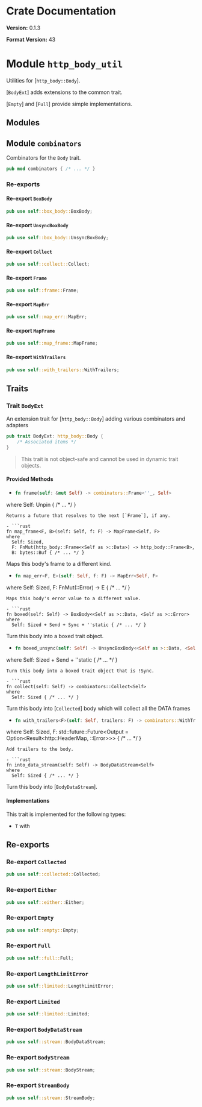 # Crate Documentation

**Version:** 0.1.3

**Format Version:** 43

# Module `http_body_util`

Utilities for [`http_body::Body`].

[`BodyExt`] adds extensions to the common trait.

[`Empty`] and [`Full`] provide simple implementations.

## Modules

## Module `combinators`

Combinators for the `Body` trait.

```rust
pub mod combinators { /* ... */ }
```

### Re-exports

#### Re-export `BoxBody`

```rust
pub use self::box_body::BoxBody;
```

#### Re-export `UnsyncBoxBody`

```rust
pub use self::box_body::UnsyncBoxBody;
```

#### Re-export `Collect`

```rust
pub use self::collect::Collect;
```

#### Re-export `Frame`

```rust
pub use self::frame::Frame;
```

#### Re-export `MapErr`

```rust
pub use self::map_err::MapErr;
```

#### Re-export `MapFrame`

```rust
pub use self::map_frame::MapFrame;
```

#### Re-export `WithTrailers`

```rust
pub use self::with_trailers::WithTrailers;
```

## Traits

### Trait `BodyExt`

An extension trait for [`http_body::Body`] adding various combinators and adapters

```rust
pub trait BodyExt: http_body::Body {
    /* Associated items */
}
```

> This trait is not object-safe and cannot be used in dynamic trait objects.

#### Provided Methods

- ```rust
  fn frame(self: &mut Self) -> combinators::Frame<''_, Self>
where
    Self: Unpin { /* ... */ }
  ```
  Returns a future that resolves to the next [`Frame`], if any.

- ```rust
  fn map_frame<F, B>(self: Self, f: F) -> MapFrame<Self, F>
where
    Self: Sized,
    F: FnMut(http_body::Frame<<Self as >::Data>) -> http_body::Frame<B>,
    B: bytes::Buf { /* ... */ }
  ```
  Maps this body's frame to a different kind.

- ```rust
  fn map_err<F, E>(self: Self, f: F) -> MapErr<Self, F>
where
    Self: Sized,
    F: FnMut(<Self as >::Error) -> E { /* ... */ }
  ```
  Maps this body's error value to a different value.

- ```rust
  fn boxed(self: Self) -> BoxBody<<Self as >::Data, <Self as >::Error>
where
    Self: Sized + Send + Sync + ''static { /* ... */ }
  ```
  Turn this body into a boxed trait object.

- ```rust
  fn boxed_unsync(self: Self) -> UnsyncBoxBody<<Self as >::Data, <Self as >::Error>
where
    Self: Sized + Send + ''static { /* ... */ }
  ```
  Turn this body into a boxed trait object that is !Sync.

- ```rust
  fn collect(self: Self) -> combinators::Collect<Self>
where
    Self: Sized { /* ... */ }
  ```
  Turn this body into [`Collected`] body which will collect all the DATA frames

- ```rust
  fn with_trailers<F>(self: Self, trailers: F) -> combinators::WithTrailers<Self, F>
where
    Self: Sized,
    F: std::future::Future<Output = Option<Result<http::HeaderMap, <Self as >::Error>>> { /* ... */ }
  ```
  Add trailers to the body.

- ```rust
  fn into_data_stream(self: Self) -> BodyDataStream<Self>
where
    Self: Sized { /* ... */ }
  ```
  Turn this body into [`BodyDataStream`].

#### Implementations

This trait is implemented for the following types:

- `T` with <T>

## Re-exports

### Re-export `Collected`

```rust
pub use self::collected::Collected;
```

### Re-export `Either`

```rust
pub use self::either::Either;
```

### Re-export `Empty`

```rust
pub use self::empty::Empty;
```

### Re-export `Full`

```rust
pub use self::full::Full;
```

### Re-export `LengthLimitError`

```rust
pub use self::limited::LengthLimitError;
```

### Re-export `Limited`

```rust
pub use self::limited::Limited;
```

### Re-export `BodyDataStream`

```rust
pub use self::stream::BodyDataStream;
```

### Re-export `BodyStream`

```rust
pub use self::stream::BodyStream;
```

### Re-export `StreamBody`

```rust
pub use self::stream::StreamBody;
```

